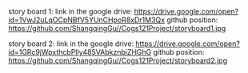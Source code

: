story board 1: 
link in the google drive: https://drive.google.com/open?id=1VwJ2uLqOCpNBfV5YUnCHpoR8xDr1M3Qx
github position: https://github.com/ShangqingGu//Cogs121Project/storyboard1.jpg

story board 2: 
link in the google drive: https://drive.google.com/open?id=1GRc9jWpxthcbPlly485VAbkznbiZHGhG
github position: https://github.com/ShangqingGu//Cogs121Project/storyboard2.jpg
